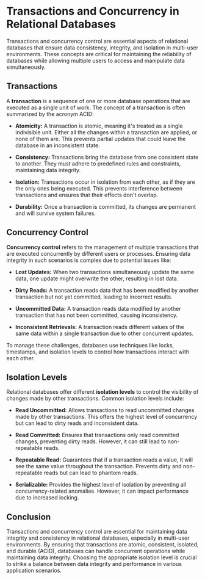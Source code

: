 # Transactions and Concurrency in Relational Databases

Transactions and concurrency control are essential aspects of relational databases that ensure data consistency, integrity, and isolation in multi-user environments. These concepts are critical for maintaining the reliability of databases while allowing multiple users to access and manipulate data simultaneously.

## Transactions

A **transaction** is a sequence of one or more database operations that are executed as a single unit of work. The concept of a transaction is often summarized by the acronym ACID:

- **Atomicity:** A transaction is atomic, meaning it's treated as a single indivisible unit. Either all the changes within a transaction are applied, or none of them are. This prevents partial updates that could leave the database in an inconsistent state.

- **Consistency:** Transactions bring the database from one consistent state to another. They must adhere to predefined rules and constraints, maintaining data integrity.

- **Isolation:** Transactions occur in isolation from each other, as if they are the only ones being executed. This prevents interference between transactions and ensures that their effects don't overlap.

- **Durability:** Once a transaction is committed, its changes are permanent and will survive system failures.

## Concurrency Control

**Concurrency control** refers to the management of multiple transactions that are executed concurrently by different users or processes. Ensuring data integrity in such scenarios is complex due to potential issues like:

- **Lost Updates:** When two transactions simultaneously update the same data, one update might overwrite the other, resulting in lost data.

- **Dirty Reads:** A transaction reads data that has been modified by another transaction but not yet committed, leading to incorrect results.

- **Uncommitted Data:** A transaction reads data modified by another transaction that has not been committed, causing inconsistency.

- **Inconsistent Retrievals:** A transaction reads different values of the same data within a single transaction due to other concurrent updates.

To manage these challenges, databases use techniques like locks, timestamps, and isolation levels to control how transactions interact with each other.

## Isolation Levels

Relational databases offer different **isolation levels** to control the visibility of changes made by other transactions. Common isolation levels include:

- **Read Uncommitted:** Allows transactions to read uncommitted changes made by other transactions. This offers the highest level of concurrency but can lead to dirty reads and inconsistent data.

- **Read Committed:** Ensures that transactions only read committed changes, preventing dirty reads. However, it can still lead to non-repeatable reads.

- **Repeatable Read:** Guarantees that if a transaction reads a value, it will see the same value throughout the transaction. Prevents dirty and non-repeatable reads but can lead to phantom reads.

- **Serializable:** Provides the highest level of isolation by preventing all concurrency-related anomalies. However, it can impact performance due to increased locking.

## Conclusion

Transactions and concurrency control are essential for maintaining data integrity and consistency in relational databases, especially in multi-user environments. By ensuring that transactions are atomic, consistent, isolated, and durable (ACID), databases can handle concurrent operations while maintaining data integrity. Choosing the appropriate isolation level is crucial to strike a balance between data integrity and performance in various application scenarios.